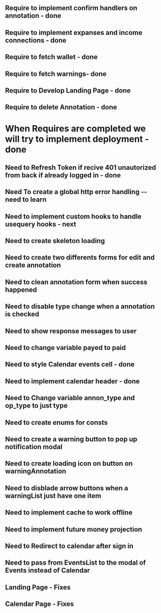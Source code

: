 ## Require to implement confirm handlers on annotation - done
## Require to implement expanses and income connections - done
## Require to fetch wallet - done
## Require to fetch warnings- done
## Require to Develop Landing Page - done
## Require to delete Annotation - done

# When Requires are completed we will try to implement deployment - done

## Need to Refresh Token if recive 401 unautorized from back if already logged in - done
## Need To create a global http error handling -- need to learn
## Need to implement custom hooks to handle usequery hooks - next
## Need to create skeleton loading
## Need to create two differents forms for edit and create annotation
## Need to clean annotation form when success happened
## Need to disable type change when a annotation is checked
## Need to show response messages to user 
## Need to change variable payed to paid
## Need to style Calendar events cell - done
## Need to implement calendar header - done
## Need to Change variable annon_type and op_type to just type
## Need to create enums for consts
## Need to create a warning button to pop up notification modal
## Need to create loading icon on button on warningAnnotation
## Need to disblade arrow buttons when a warningList just have one item
## Need to implement cache to work offline
## Need to implement future money projection
## Need to Redirect to calendar after sign in
## Need to pass from EventsList to the modal of Events instead of Calendar

## Landing Page - Fixes


## Calendar Page - Fixes

